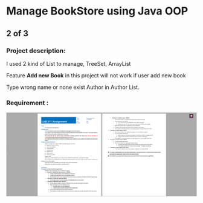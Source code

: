 # Manage BookStore using Java OOP

## 2 of 3

### Project description:

I used 2 kind of List to manage, TreeSet<Book>, ArrayList<Author>

Feature **Add new Book** in this project will not work if user add new book 

Type wrong name or none exist Author in Author List.

### Requirement :

![Requirement](Requirement-2.png)